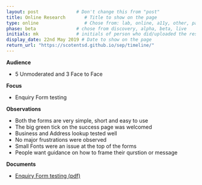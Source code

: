 ```yaml
---
layout: post              # Don't change this from "post"
title: Online Research       # Title to show on the page
type: online                 # Chose from: lab, online, a11y, other, partner
phase: beta               # chose from discovery, alpha, beta, live
initials: mk              # initials of person who did/uploaded the research
display_date: 22nd May 2019 # Date to show on the page
return_url: "https://scotentsd.github.io/sep/timeline/"         
---
```


**Audience**
- 5 Unmoderated and 3 Face to Face

**Focus**
- Enquiry Form testing

**Observations**
- Both the forms are very simple, short and easy to use
- The big green tick on the success page was welcomed
- Business and Address lookup tested well
- No major frustrations were observed
- Small Fonts were an issue at the top of the forms
- People want guidance on how to frame their qurstion or message

**Documents**
- [ Enquiry Form testing (pdf) ](../files/SEP_2019_Sep_EnquiryFormTestingV5b.pdf)
